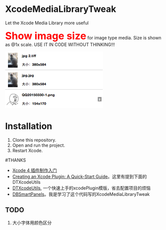# XcodeMediaLibraryTweak
Let the Xcode Media Library more useful

<font color=red size=6>**Show image size**</font> for image type media. Size is shown as @1x scale. USE IT IN CODE WITHOUT THINKING!!!

![image](helpImage.png)



# Installation
1. Clone this repository.
2. Open and run the project.
3. Restart Xcode.


#THANKS

* [Xcode 4 插件制作入门](http://www.onevcat.com/2013/02/xcode-plugin/)
* [Creating an Xcode Plugin: A Quick-Start Guide](http://www.overacker.me/blog/2015/01/25/creating-an-xcode-plugin)。这里有提到下面的DTXcodeUtils
* [DTXcodeUtils](https://github.com/thurn/DTXcodeUtils), 一个快速上手的xcodePlugin模版，省去配置项目的烦恼
* [DBSmartPanels](https://github.com/chaingarden/DBSmartPanels)。我是学习了这个代码写的XcodeMediaLibraryTweak

## TODO
1. 大小字体用颜色区分